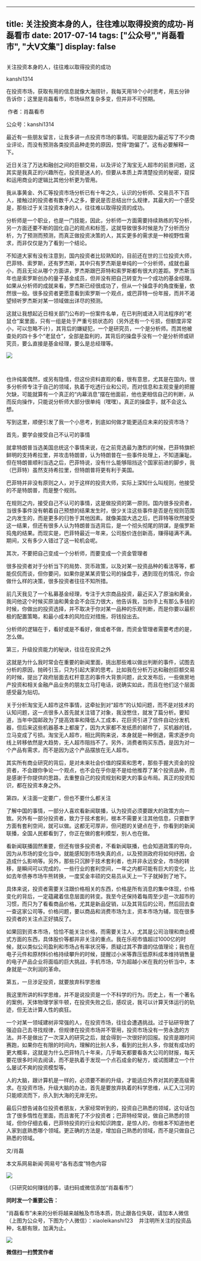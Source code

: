 
---
title:  关注投资本身的人，往往难以取得投资的成功-肖磊看市
date: 2017-07-14
tags: ["公众号","肖磊看市", "大V文集"]
display: false
---


## 



关注投资本身的人，往往难以取得投资的成功




kanshi1314




在投资市场，获取有用的信息就像大海捞针，我每天用18个小时思考，用五分钟告诉你；这里是肖磊看市，市场纵然复杂多变，但并非不可预期。


&nbsp;作者：肖磊看市

公众号：kanshi1314



最近有一些朋友留言，让我多讲一点投资市场的事情。可能是因为最近写了不少商业评论，而没有预测各类投资品种走势的原因，觉得“跑偏了”。这有必要解释一下。



近日关注了万达和融创之间的巨额交易，以及评论了淘宝无人超市的前景问题，这其实是我真正的兴趣所在。投资是迷人的，但要从本质上弄清楚投资的秘密，窥探和运用商业的逻辑比其他分析更为管用。



我从事黄金、外汇等投资市场分析已有十年之久，认识的分析师、交易员不下百人，接触过的投资者有数千人之多，要说是否总结出什么规律，其最大的一个感受是，那些过于关注投资本身的人，往往难以取得投资的成功。



分析师是一个职业，也是一门技能，因此，分析师一方面需要持续熟练的写分析，另一方面还要不断的固化自己的观点和标签，这就导致很多时候是为了分析而分析，为了预测而预测，而真正做投资决策的人，其实更多的需求是一种视野性需求，而非仅仅是为了看到一个结论。



不知道大家有没有注意到，国内投资者比较熟知的，目前还在世的三位投资大师，巴菲特、索罗斯，还有罗杰斯，其中只有罗杰斯是单纯的一个分析师，成就也最小，而且无论从哪个方面讲，罗杰斯跟巴菲特和索罗斯都有很大的差距。罗杰斯当年也是索罗斯创办的量子基金成员，但并没有把自己转变为一个成功的基金经理。如果从分析师的成就来看，罗杰斯已经很成功了，但从一个操盘手的角度衡量，依然很一般。很多投资者更愿意看到索罗斯一个观点，或巴菲特一份年报，而并不渴望倾听罗杰斯对某一领域做出详尽的预测。



这就让我想起近日相关部门公布的一份案件名单，在已判刑或进入司法程序的“老鼠仓”案里面，只有一组是处于严重亏损状态的（另外还有一个亏损，但额度非常小，可以忽略不计），其背后的嫌疑犯，一个是研究员，一个是分析师。而其他被查处的四十多个“老鼠仓”，全部是盈利的，其背后的操盘手没有一个是分析师或研究员，要么直接是基金经理，要么是总经理等。



<img data-s="300,640" data-type="jpeg" src="http://mmbiz.qpic.cn/mmbiz_jpg/rIYcHn0KrPR1MDEb1qzF8EcQ5w2pKL5bmqMpuTjW11tm7uXsYYQAiaQw93CcGHPhcVZvqYeib0Pib7APpbFJdkurQ/0?wx_fmt=jpeg" class="" data-ratio="3.3044982698961936" data-w="578"/>

&nbsp;

也许纯属偶然，或另有隐情，但这份资料直观的看，很有意思，尤其是在国内，很多分析师专注于自己的领域，执着于吃透行业和公司，而对信息和主观变量的把握欠缺，可能就算有一个真正的“内幕消息”摆在他面前，他也更相信自己的判断，从而反向操作，只能说分析师大部分很单纯（嘿嘿）。真正的操盘手，就不会这么想。



写到这里，顺便引发了我一个小思考，到底如何做才能更适应未来的投资市场？



首先，要学会接受自己不认可的事情



就拿特朗普当选美国总统这个事情来说，在之前竞选最为激烈的时候，巴菲特旗帜鲜明的支持希拉里，并攻击特朗普，认为特朗普在一些事件处理上，不知道廉耻。但在特朗普顺利当选之后，巴菲特说，没有什么能够阻挡这个国家前进的脚步，我（巴菲特）虽然支持希拉里，但特朗普将更有利于美国。



巴菲特并非没有原则之人，对于这样的投资大师，实际上深知什么叫规则，他接受的不是特朗普，而是整个规则。



在规则之内，接受自己不认可的事情，这是做投资的第一原则。国内很多投资者，当很多事件没有朝着自己预想的结果发生时，很少关注这些事件是否是在规则范围之内发生的，而是更多的归咎于其他因素。就像美国大选之后，巴菲特等欣然接受这一结果，但还有很多人认为特朗普当选背后，是一个彻头彻尾的阴谋，是俄罗斯捣鬼的结果。而现实是，巴菲特最近一年来，公司股价连创新高，赚得碰满不满。期间，又有多少人错过了这一轮机会呢。



其次，不要把自己变成一个分析师，而要变成一个资金管理者



很多投资者对于分析当下的局势、货币政策，以及对某一投资品种的看法等等，都能侃侃而谈，但你要问，如果你是某某资管公司的操盘手，遇到现在的情况，你会做什么样的决策，很多投资者往往不知所措。



前几天我见了一个私募基金经理，专注于大宗商品投资，最近买入了原油和黄金，我问他这个时候买原油和黄金会不会压力很大，他告诉我，当你手上有那么多钱的时候，你做出的投资选择，并不取决于你对某一品种的乐观判断，而是你要以最积极的配置策略，和最小成本的风险应对措施，将钱投出去。



分析师的逻辑在于，看好或是不看好，做或者不做，而资金管理者需要考虑的是，怎么做。



第三，升级投资能力的秘诀，往往在投资之外





这就是为什么我时常会在重要的新闻里面，挑出那些难以做出判断的事件，试图去分析的原因，抛砖引玉，只为引起大家的思考。比如我在分析万达和融创巨额交易的时候，提出了政府层面去杠杆意志的事件大背景问题，此文发布后，一些做房地产投资和相关金融产品业务的朋友立马打电话，说确实如此，而且在他们这个层面感受最为贴切。



关于分析淘宝无人超市这件事情，这牵扯到对“超市”的认知问题，而不是对技术的认知问题，这一点很多人首先就关注错了对象，我没憋住，就发了篇分析。要知道，当年中国邮政为了提高效率和降低人工成本，花巨资引进了信件自动分发机器，但后来这些机器基本上都废了，因为大家都不发纸质的邮件了，买机器的钱，立马变成了亏损。淘宝无人超市，相比网购来说，本身就是一种倒退，需求逐步向线上转移依然是大趋势，无人超市阻挡不了。另外，消费者购买东西，是因为对一个产品有需求，而不是因为这个产品摆放在无人超市。



其实所有商业研究的背后，是对未来社会价值的探索和思考，那些手握大资金的投资者，不会跟你争论一个观点，也不会在乎你是不是给他推荐了某个投资品种，而是感谢于你提供的思路，去重整自己的投资规划和更大的事业布局。真正的投资知识，都在投资本身之外。



第四，关注面一定要广，但也不要什么都关注



了解中国的事情，一部分人喜欢看新闻联播，认为投资必须要跟大的政策方向一致。另外有一部分投资者，致力于技术套利，根本不需要关注其他信息，只要数字方面有套利空间，就可以做。这都无可厚非，但问题的关键点在于，你看到的新闻联播，全国人民都看到了，你正在做的套利模型，别人也在做。



看新闻联播固然重要，但还有很多投资者，不看新闻联播，也会知道政策的导向，因为从市场的变化当中，就能感知到市场失真的点，以及预测政府将如何纾困，会造成什么影响等。另外，那些只沉醉于技术套利者，也并非永远安全，市场的转移，是瞬间可以完成的，一些行业的套利空间，一年之内都可能有巨大的变化，比如去年债券市场牛熊转换，一度奖金丰硕的交易员从天上一下子就掉到了地下。



具体来说，投资者需要关注跟价格相关的东西，价格是所有消息的集中体现，价格变化的背后，一定蕴藏着信息层面的转变。我至今还保持着每周至少逛一次超市的习惯，而只为了看看商品价格，尤其是新品促销，以及其背后的公司，然后回去查一查这家公司等。价格问题，要以商品和消费市场为主，资本市场为辅，现在很多投资者的关注点正好搞反了。



如果回到资本市场，恰恰不能关注价格，而需要关注人，尤其是公司治理和商业模式方面的东西，具体股价等都并非关注的重点。我在乐视市值超过1000亿的时候，就以类似公司盈利和市场占有率状况等，质疑过其不靠谱的估值理论；我也在电子元件和原材料价格持续攀升的时候，提醒过小米等靠压低原料成本维持销售量的电子产品企业将面临的巨大挑战，手机市场，华为超越小米在我的分析当中，本身就是一次利润的革命。



第五，一旦涉足投资，就要放弃科学思维



我这里所讲的科学思维，并不是说投资是一个不科学的行为。历史上，有一个著名的案例，天体物理学家牛顿，在投资失败之后，感叹说，我可以计算天体运行的轨迹，但无法计算人性的疯狂。



一个对某一领域建树非常强的人，在投资市场，往往会遭遇挑战。过于钻研导致了强迫自己去寻找规律，但规律在投资市场并不管用，投资市场没有一劳永逸的方法。并不是做出了一次深入的研究之后，就会得到一次很好的回报。投资是跟时间赛跑，如果你在有限的时间内，理解的比别人多，看到的比别人多，你就有成功的更大概率，这就是为什么巴菲特几十年来，几乎每天都要看各大公司的财报，每天要花很多时间去阅读，而不是执着于发现一个点石成金的秘方，或试图建立一个什么屡试不爽的投资模型等。



人的大脑，跟计算机是一样的，必须要不断的升级，才能适应外界对其的更高级需求。在投资市场，升级大脑的办法，首先是要放弃执着的科学思维，从汇入江河的只能顺流而下，杀入到大海的无岸无穷。



最后只想告诫各位投资者朋友，大家经常听到的，投资自己熟悉的领域，这句话包含了很多惰性在里面，而且害死了不少投资者；巴菲特经常说，做自己熟悉的领域，但你仔细去看，巴菲特投资的行业和知识跨度，是惊人的，你根本不知道他老人家到底熟悉哪个领域。更正确的方法是，增加自己熟悉的领域，而不是只做自己熟悉的领域。



文/肖磊



本文系网易新闻·网易号“各有态度”特色内容

<img class="" data-ratio="1" data-s="300,640" src="http://mmbiz.qpic.cn/mmbiz_jpg/rIYcHn0KrPSjOtc2kgTPibsxhaoD4Krel3cd9hnIh6dkibBqkMukKKL7yLxCYzuogxEG3qoO5MCBQgbXbldPxcLw/640?wx_fmt=jpeg" data-type="jpeg" data-w="430" style="line-height: 25.6px; box-sizing: border-box !important; word-wrap: break-word !important; visibility: visible !important; width: auto !important;" width="auto"/>

（只研究如何赚钱的事，请扫码或微信添加“肖磊看市”）





**同时发一个重要公告：**



“肖磊看市”未来的分析将越来越触及市场本质，防止跟各位失联，请加本人微信（上图为公众号，下图为个人微信）：xiaoleikanshi123 &nbsp; &nbsp;并注明所关注的投资品种，名额有限，加满为止。



<img class="" data-ratio="1" data-s="300,640" src="http://mmbiz.qpic.cn/mmbiz_jpg/rIYcHn0KrPR6spSxJ9A4rppNcqZlaD3wDVibf9CUsXiauCzWWtTfxsTZIkx4FfWv0lwTI6PPACkpr0bJvb16HWVQ/640?wx_fmt=jpeg" data-type="jpeg" data-w="512" style="box-sizing: border-box !important; word-wrap: break-word !important; width: auto !important; visibility: visible !important;"/>






**微信扫一扫赞赏作者**















